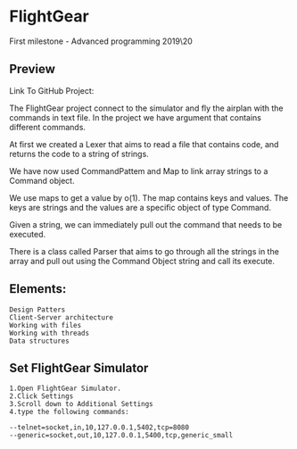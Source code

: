 # FlightGear
First milestone - Advanced programming 2019\20
## Preview
Link To GitHub Project:

The FlightGear project connect to the simulator and fly the airplan with the commands in text file.
In the project we have argument that contains different commands.

At first we created a Lexer that aims to read a file that contains code, and returns the code to a string of strings.

We have now used CommandPattem and Map to link array strings to a Command object.

We use maps to get a value by o(1).
The map contains keys and values.
The keys are strings and the values are a specific object of type Command.

Given a string, we can immediately pull out the command that needs to be executed.

There is a class called Parser that aims to go through all the strings in the array and pull out 
using the Command Object string and call its execute.

## Elements:

    Design Patters
    Client-Server architecture
    Working with files
    Working with threads
    Data structures
    
## Set FlightGear Simulator

    1.Open FlightGear Simulator.
    2.Click Settings
    3.Scroll down to Additional Settings
    4.type the following commands:

    --telnet=socket,in,10,127.0.0.1,5402,tcp=8080
    --generic=socket,out,10,127.0.0.1,5400,tcp,generic_small


